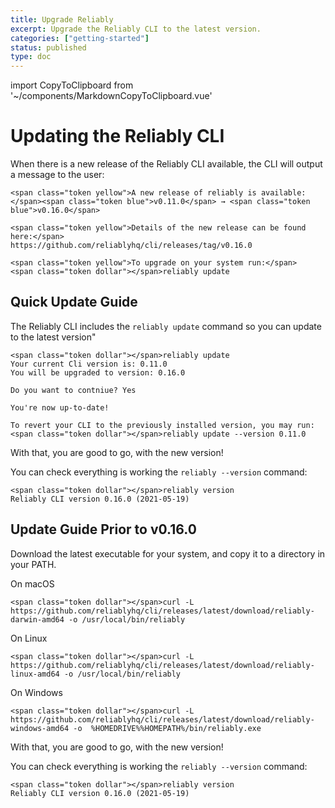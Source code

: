 ```yaml
---
title: Upgrade Reliably
excerpt: Upgrade the Reliably CLI to the latest version.
categories: ["getting-started"]
status: published
type: doc
---
```


import CopyToClipboard from '~/components/MarkdownCopyToClipboard.vue'

# Updating the Reliably CLI

When there is a new release of the Reliably CLI available, the CLI will output
 a message to the user:

 ```reliably
 <span class="token yellow">A new release of reliably is available:</span><span class="token blue">v0.11.0</span> → <span class="token blue">v0.16.0</span>

<span class="token yellow">Details of the new release can be found here:</span>
https://github.com/reliablyhq/cli/releases/tag/v0.16.0

 <span class="token yellow">To upgrade on your system run:</span>
 <span class="token dollar"></span>reliably update

 ```

## Quick Update Guide

The Reliably CLI includes the `reliably update` command so you can update to the latest version"

```reliably
<span class="token dollar"></span>reliably update
Your current Cli version is: 0.11.0
You will be upgraded to version: 0.16.0

Do you want to contniue? Yes

You're now up-to-date!

To revert your CLI to the previously installed version, you may run:
<span class="token dollar"></span>reliably update --version 0.11.0
```


With that, you are good to go, with the new version!

You can check everything is working the `reliably --version` command:

```reliably
<span class="token dollar"></span>reliably version
Reliably CLI version 0.16.0 (2021-05-19)
```

## Update Guide Prior to v0.16.0

Download the latest executable for your system, and copy it to a directory in
your PATH.

On macOS

```reliably
<span class="token dollar"></span>curl -L https://github.com/reliablyhq/cli/releases/latest/download/reliably-darwin-amd64 -o /usr/local/bin/reliably
```
<CopyToClipboard />

On Linux

```reliably
<span class="token dollar"></span>curl -L https://github.com/reliablyhq/cli/releases/latest/download/reliably-linux-amd64 -o /usr/local/bin/reliably
```
<CopyToClipboard />

On Windows

```reliably
<span class="token dollar"></span>curl -L https://github.com/reliablyhq/cli/releases/latest/download/reliably-windows-amd64 -o  %HOMEDRIVE%%HOMEPATH%/bin/reliably.exe
```
<CopyToClipboard />



With that, you are good to go, with the new version!

You can check everything is working the `reliably --version` command:

```reliably
<span class="token dollar"></span>reliably version
Reliably CLI version 0.16.0 (2021-05-19)
```
